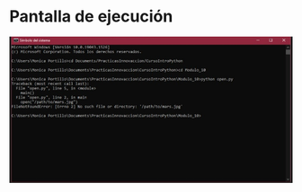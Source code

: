 # Pantalla de ejecución 
![Ejecucion](https://github.com/monicaps/CursoIntroPython/blob/main/Modulo_10/resources/ejecucion.jpeg)

